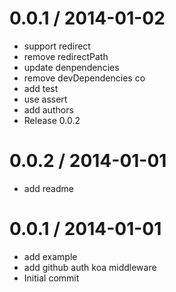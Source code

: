 
0.0.1 / 2014-01-02 
==================

  * support redirect
  * remove redirectPath
  * update denpendencies
  * remove devDependencies co
  * add test
  * use assert
  * add authors
  * Release 0.0.2

0.0.2 / 2014-01-01 
==================

  * add readme

0.0.1 / 2014-01-01 
==================

  * add example
  * add github auth koa middleware
  * Initial commit
